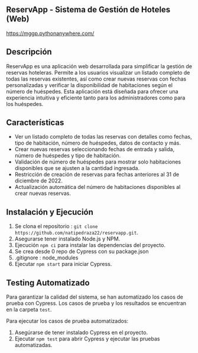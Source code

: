 ## ReservApp - Sistema de Gestión de Hoteles (Web)

https://mggp.pythonanywhere.com/

## Descripción

ReservApp es una aplicación web desarrollada para simplificar la gestión de reservas hoteleras. Permite a los usuarios visualizar un listado completo de todas las reservas existentes, así como crear nuevas reservas con fechas personalizadas y verificar la disponibilidad de habitaciones según el número de huéspedes. Esta aplicación está diseñada para ofrecer una experiencia intuitiva y eficiente tanto para los administradores como para los huéspedes.

## Características

- Ver un listado completo de todas las reservas con detalles como fechas, tipo de habitación, número de huéspedes, datos de contacto y más.
- Crear nuevas reservas seleccionando fechas de entrada y salida, número de huéspedes y tipo de habitación.
- Validación de número de huéspedes para mostrar solo habitaciones disponibles que se ajusten a la cantidad ingresada.
- Restricción de creación de reservas para fechas anteriores al 31 de diciembre de 2022.
- Actualización automática del número de habitaciones disponibles al crear nuevas reservas.

## Instalación y Ejecución



1. Se clona el repositorio : `git clone https://github.com/natipedraza22/reservapp.git`.
2. Asegurarse tener instalado Node.js y NPM.
3. Ejecución `npm ci` para instalar las dependencias del proyecto.
4. Se crea desde 0 repo de Cypress con su package.json
5. .gitignore : node_modules
6. Ejecutar `npm start` para iniciar Cypress.

## Testing Automatizado

Para garantizar la calidad del sistema, se han automatizado los casos de prueba con Cypress. Los casos de prueba y los resultados se encuentran en la carpeta `test`.

Para ejecutar los casos de prueba automatizados:

1. Asegúrarse de tener instalado Cypress en el proyecto.
2. Ejecutar `npm test` para abrir Cypress y ejecutar las pruebas automatizadas.
